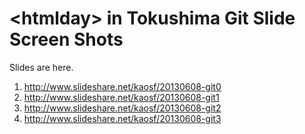 # &lt;htmlday&gt; in Tokushima Git Slide Screen Shots

Slides are here.

1. http://www.slideshare.net/kaosf/20130608-git0
2. http://www.slideshare.net/kaosf/20130608-git1
3. http://www.slideshare.net/kaosf/20130608-git2
4. http://www.slideshare.net/kaosf/20130608-git3
